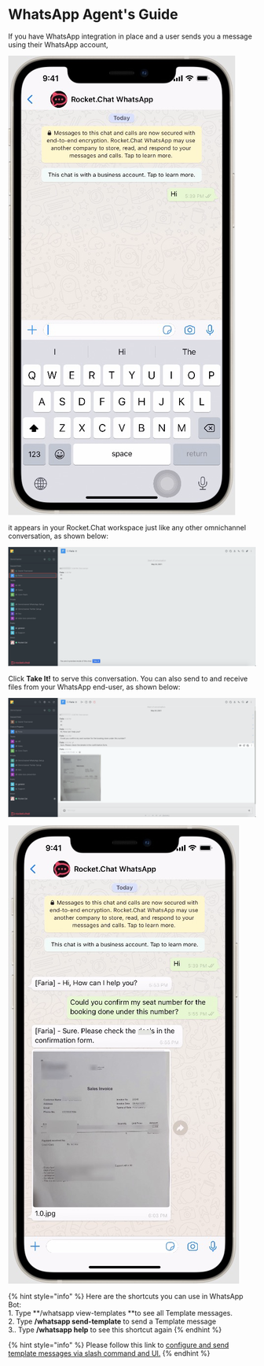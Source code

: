 # WhatsApp Agent's Guide

If you have WhatsApp integration in place and a user sends you a message using their WhatsApp account,

![](<../../../../.gitbook/assets/image (447).png>)

it appears in your Rocket.Chat workspace just like any other omnichannel conversation, as shown below:

![](<../../../../.gitbook/assets/image (452).png>)

&#x20;Click **Take It!** to serve this conversation. You can also send to and receive files from your WhatsApp end-user, as shown below:

![](<../../../../.gitbook/assets/image (453).png>)

![](<../../../../.gitbook/assets/image (451).png>)

{% hint style="info" %}
Here are the shortcuts you can use in WhatsApp Bot:\
1\. Type **/whatsapp view-templates **to see all Template messages.\
2\. Type **/whatsapp send-template** to send a Template message\
3.. Type **/whatsapp help** to see this shortcut again
{% endhint %}

{% hint style="info" %}
Please follow this link to [configure and send template messages via slash command and UI.](https://developer.rocket.chat/reference/api/rest-api/endpoints/apps-endpoints/whatsapp-endpoints/whatsapp-omnichannel-integration-api#2.-via-slash-command-and-ui)
{% endhint %}
